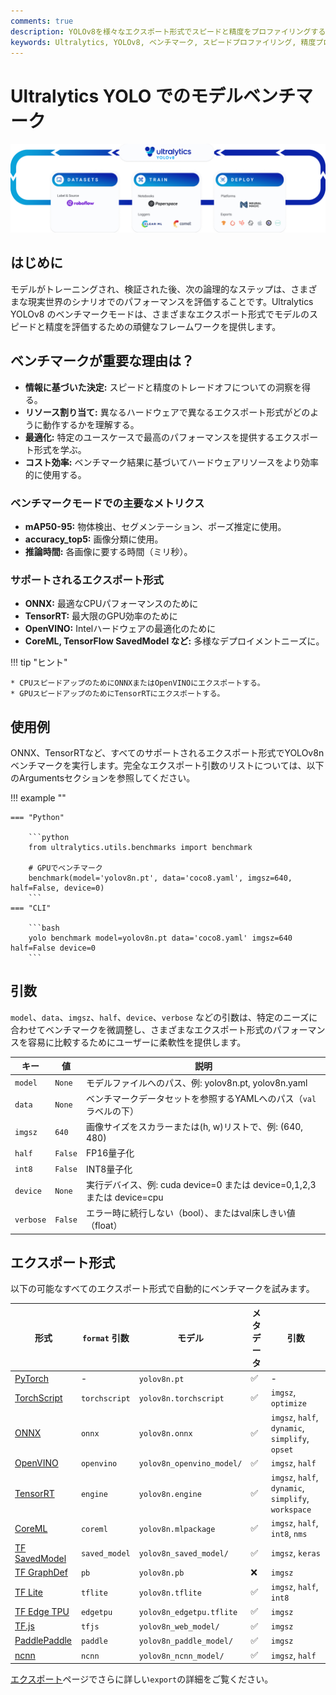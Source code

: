 ```yaml
---
comments: true
description: YOLOv8を様々なエクスポート形式でスピードと精度をプロファイリングする方法を学び、mAP50-95、accuracy_top5のメトリクスなどの洞察を得る。
keywords: Ultralytics, YOLOv8, ベンチマーク, スピードプロファイリング, 精度プロファイリング, mAP50-95, accuracy_top5, ONNX, OpenVINO, TensorRT, YOLOエクスポート形式
---
```


# Ultralytics YOLO でのモデルベンチマーク

<img width="1024" src="https://github.com/ultralytics/assets/raw/main/yolov8/banner-integrations.png" alt="Ultralytics YOLOエコシステムと統合">

## はじめに

モデルがトレーニングされ、検証された後、次の論理的なステップは、さまざまな現実世界のシナリオでのパフォーマンスを評価することです。Ultralytics YOLOv8 のベンチマークモードは、さまざまなエクスポート形式でモデルのスピードと精度を評価するための頑健なフレームワークを提供します。

## ベンチマークが重要な理由は？

- **情報に基づいた決定:** スピードと精度のトレードオフについての洞察を得る。
- **リソース割り当て:** 異なるハードウェアで異なるエクスポート形式がどのように動作するかを理解する。
- **最適化:** 特定のユースケースで最高のパフォーマンスを提供するエクスポート形式を学ぶ。
- **コスト効率:** ベンチマーク結果に基づいてハードウェアリソースをより効率的に使用する。

### ベンチマークモードでの主要なメトリクス

- **mAP50-95:** 物体検出、セグメンテーション、ポーズ推定に使用。
- **accuracy_top5:** 画像分類に使用。
- **推論時間:** 各画像に要する時間（ミリ秒）。

### サポートされるエクスポート形式

- **ONNX:** 最適なCPUパフォーマンスのために
- **TensorRT:** 最大限のGPU効率のために
- **OpenVINO:** Intelハードウェアの最適化のために
- **CoreML, TensorFlow SavedModel など:** 多様なデプロイメントニーズに。

!!! tip "ヒント"

    * CPUスピードアップのためにONNXまたはOpenVINOにエクスポートする。
    * GPUスピードアップのためにTensorRTにエクスポートする。

## 使用例

ONNX、TensorRTなど、すべてのサポートされるエクスポート形式でYOLOv8nベンチマークを実行します。完全なエクスポート引数のリストについては、以下のArgumentsセクションを参照してください。

!!! example ""

    === "Python"

        ```python
        from ultralytics.utils.benchmarks import benchmark

        # GPUでベンチマーク
        benchmark(model='yolov8n.pt', data='coco8.yaml', imgsz=640, half=False, device=0)
        ```
    === "CLI"

        ```bash
        yolo benchmark model=yolov8n.pt data='coco8.yaml' imgsz=640 half=False device=0
        ```

## 引数

`model`、`data`、`imgsz`、`half`、`device`、`verbose` などの引数は、特定のニーズに合わせてベンチマークを微調整し、さまざまなエクスポート形式のパフォーマンスを容易に比較するためにユーザーに柔軟性を提供します。

| キー       | 値     | 説明                                                                        |
|------------|--------|-----------------------------------------------------------------------------|
| `model`    | `None` | モデルファイルへのパス、例: yolov8n.pt, yolov8n.yaml                        |
| `data`     | `None` | ベンチマークデータセットを参照するYAMLへのパス（`val`ラベルの下）          |
| `imgsz`    | `640`  | 画像サイズをスカラーまたは(h, w)リストで、例: (640, 480)                   |
| `half`     | `False`| FP16量子化                                                                 |
| `int8`     | `False`| INT8量子化                                                                  |
| `device`   | `None` | 実行デバイス、例: cuda device=0 または device=0,1,2,3 または device=cpu   |
| `verbose`  | `False`| エラー時に続行しない（bool）、またはval床しきい値（float）                 |

## エクスポート形式

以下の可能なすべてのエクスポート形式で自動的にベンチマークを試みます。

| 形式                                                               | `format` 引数   | モデル                    | メタデータ | 引数                                                  |
|--------------------------------------------------------------------|-----------------|--------------------------|------------|-------------------------------------------------------|
| [PyTorch](https://pytorch.org/)                                    | -               | `yolov8n.pt`             | ✅          | -                                                     |
| [TorchScript](https://pytorch.org/docs/stable/jit.html)            | `torchscript`   | `yolov8n.torchscript`    | ✅          | `imgsz`, `optimize`                                   |
| [ONNX](https://onnx.ai/)                                           | `onnx`          | `yolov8n.onnx`           | ✅          | `imgsz`, `half`, `dynamic`, `simplify`, `opset`       |
| [OpenVINO](https://docs.openvino.ai/latest/index.html)             | `openvino`      | `yolov8n_openvino_model/`| ✅          | `imgsz`, `half`                                       |
| [TensorRT](https://developer.nvidia.com/tensorrt)                  | `engine`        | `yolov8n.engine`         | ✅          | `imgsz`, `half`, `dynamic`, `simplify`, `workspace`   |
| [CoreML](https://github.com/apple/coremltools)                     | `coreml`        | `yolov8n.mlpackage`      | ✅          | `imgsz`, `half`, `int8`, `nms`                        |
| [TF SavedModel](https://www.tensorflow.org/guide/saved_model)      | `saved_model`   | `yolov8n_saved_model/`   | ✅          | `imgsz`, `keras`                                      |
| [TF GraphDef](https://www.tensorflow.org/api_docs/python/tf/Graph) | `pb`            | `yolov8n.pb`             | ❌          | `imgsz`                                               |
| [TF Lite](https://www.tensorflow.org/lite)                         | `tflite`        | `yolov8n.tflite`         | ✅          | `imgsz`, `half`, `int8`                               |
| [TF Edge TPU](https://coral.ai/docs/edgetpu/models-intro/)         | `edgetpu`       | `yolov8n_edgetpu.tflite` | ✅          | `imgsz`                                               |
| [TF.js](https://www.tensorflow.org/js)                             | `tfjs`          | `yolov8n_web_model/`     | ✅          | `imgsz`                                               |
| [PaddlePaddle](https://github.com/PaddlePaddle)                    | `paddle`        | `yolov8n_paddle_model/`  | ✅          | `imgsz`                                               |
| [ncnn](https://github.com/Tencent/ncnn)                            | `ncnn`          | `yolov8n_ncnn_model/`    | ✅          | `imgsz`, `half`                                       |

[エクスポート](https://docs.ultralytics.com/modes/export/)ページでさらに詳しい`export`の詳細をご覧ください。
